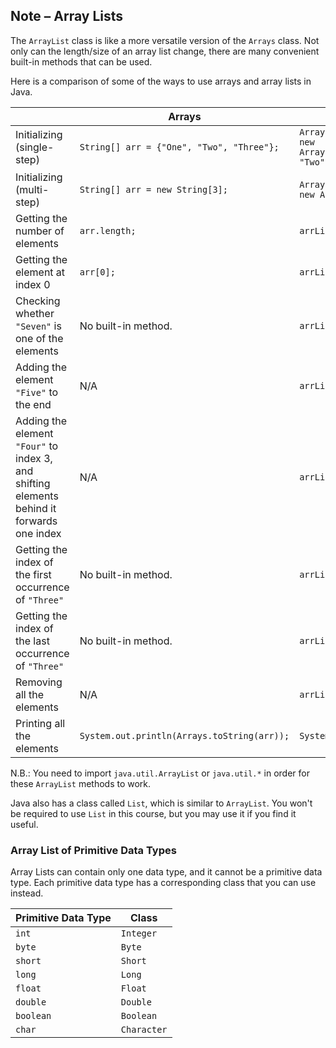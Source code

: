 ## Note – Array Lists

The `ArrayList` class is like a more versatile version of the `Arrays` class. Not only can the length/size of an array list change, there are many convenient built-in methods that can be used. 

Here is a comparison of some of the ways to use arrays and array lists in Java.

| | Arrays | Array Lists |
| --- | --- | --- |
| Initializing (single-step) | `String[] arr = {"One", "Two", "Three"};` | `ArrayList<String> arrList = new ArrayList(Arrays.asList("One", "Two", "Three"));` |
| Initializing (multi-step) | `String[] arr = new String[3];` | `ArrayList<String> arrList = new ArrayList();` |
| Getting the number of elements | `arr.length;` | `arrList.size();` |
| Getting the element at index 0 |`arr[0];` | `arrList.get(0);` |
| Checking whether `"Seven"` is one of the elements | No built-in method. | `arrList.contains("Seven");` |
| Adding the element `"Five"` to the end | N/A | `arrList.add("Five");` |
| Adding the element `"Four"` to index 3, and shifting elements behind it forwards one index | N/A | `arrList.add(3, "Four");` |
| Getting the index of the first occurrence of `"Three"` | No built-in method. | `arrList.indexOf("Three");` |
| Getting the index of the last occurrence of `"Three"` | No built-in method. | `arrList.lastIndexOf("One");` |
| Removing all the elements | N/A | `arrList.clear();` |
| Printing all the elements	| `System.out.println(Arrays.toString(arr));` | `System.out.println(arrList);` |

N.B.: You need to import `java.util.ArrayList` or `java.util.*` in order for these `ArrayList` methods to work.

Java also has a class called `List`, which is similar to `ArrayList`. You won't be required to use `List` in this course, but you may use it if you find it useful.

### Array List of Primitive Data Types

Array Lists can contain only one data type, and it cannot be a primitive data type. Each primitive data type has a corresponding class that you can use instead. 

| Primitive Data Type | Class       |
| ------------------- | ----------- |
| `int`               | `Integer`   |
| `byte`              | `Byte`      |
| `short`             | `Short`     |
| `long`              | `Long`      |
| `float`             | `Float`     |
| `double`            | `Double`    |
| `boolean`           | `Boolean`   |
| `char`              | `Character` |

